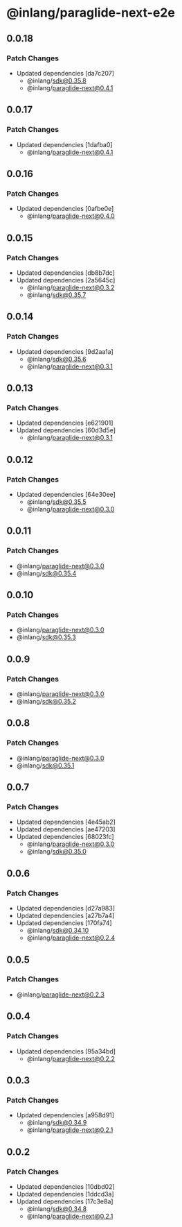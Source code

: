 # @inlang/paraglide-next-e2e

## 0.0.18

### Patch Changes

- Updated dependencies [da7c207]
  - @inlang/sdk@0.35.8
  - @inlang/paraglide-next@0.4.1

## 0.0.17

### Patch Changes

- Updated dependencies [1dafba0]
  - @inlang/paraglide-next@0.4.1

## 0.0.16

### Patch Changes

- Updated dependencies [0afbe0e]
  - @inlang/paraglide-next@0.4.0

## 0.0.15

### Patch Changes

- Updated dependencies [db8b7dc]
- Updated dependencies [2a5645c]
  - @inlang/paraglide-next@0.3.2
  - @inlang/sdk@0.35.7

## 0.0.14

### Patch Changes

- Updated dependencies [9d2aa1a]
  - @inlang/sdk@0.35.6
  - @inlang/paraglide-next@0.3.1

## 0.0.13

### Patch Changes

- Updated dependencies [e621901]
- Updated dependencies [60d3d5e]
  - @inlang/paraglide-next@0.3.1

## 0.0.12

### Patch Changes

- Updated dependencies [64e30ee]
  - @inlang/sdk@0.35.5
  - @inlang/paraglide-next@0.3.0

## 0.0.11

### Patch Changes

- @inlang/paraglide-next@0.3.0
- @inlang/sdk@0.35.4

## 0.0.10

### Patch Changes

- @inlang/paraglide-next@0.3.0
- @inlang/sdk@0.35.3

## 0.0.9

### Patch Changes

- @inlang/paraglide-next@0.3.0
- @inlang/sdk@0.35.2

## 0.0.8

### Patch Changes

- @inlang/paraglide-next@0.3.0
- @inlang/sdk@0.35.1

## 0.0.7

### Patch Changes

- Updated dependencies [4e45ab2]
- Updated dependencies [ae47203]
- Updated dependencies [68023fc]
  - @inlang/paraglide-next@0.3.0
  - @inlang/sdk@0.35.0

## 0.0.6

### Patch Changes

- Updated dependencies [d27a983]
- Updated dependencies [a27b7a4]
- Updated dependencies [170fa74]
  - @inlang/sdk@0.34.10
  - @inlang/paraglide-next@0.2.4

## 0.0.5

### Patch Changes

- @inlang/paraglide-next@0.2.3

## 0.0.4

### Patch Changes

- Updated dependencies [95a34bd]
  - @inlang/paraglide-next@0.2.2

## 0.0.3

### Patch Changes

- Updated dependencies [a958d91]
  - @inlang/sdk@0.34.9
  - @inlang/paraglide-next@0.2.1

## 0.0.2

### Patch Changes

- Updated dependencies [10dbd02]
- Updated dependencies [1ddcd3a]
- Updated dependencies [17c3e8a]
  - @inlang/sdk@0.34.8
  - @inlang/paraglide-next@0.2.1
